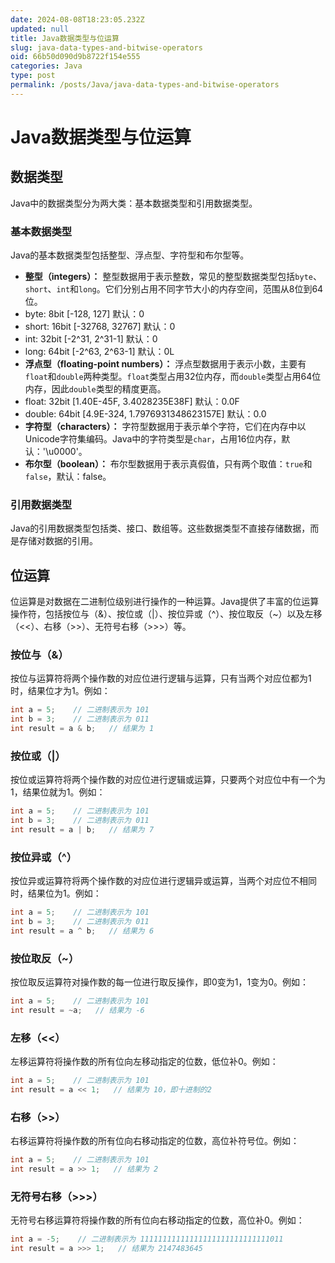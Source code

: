 ```yaml
---
date: 2024-08-08T18:23:05.232Z
updated: null
title: Java数据类型与位运算
slug: java-data-types-and-bitwise-operators
oid: 66b50d090d9b8722f154e555
categories: Java
type: post
permalink: /posts/Java/java-data-types-and-bitwise-operators
---
```



# Java数据类型与位运算


## 数据类型

Java中的数据类型分为两大类：基本数据类型和引用数据类型。

### 基本数据类型

Java的基本数据类型包括整型、浮点型、字符型和布尔型等。

- **整型（integers）：** 整型数据用于表示整数，常见的整型数据类型包括`byte`、`short`、`int`和`long`。它们分别占用不同字节大小的内存空间，范围从8位到64位。
- byte: 8bit    [-128, 127]      默认：0       
- short: 16bit  [-32768, 32767] 默认：0
- int: 32bit     [-2^31, 2^31-1] 默认：0
- long: 64bit    [-2^63, 2^63-1] 默认：0L
- **浮点型（floating-point numbers）：** 浮点型数据用于表示小数，主要有`float`和`double`两种类型。`float`类型占用32位内存，而`double`类型占用64位内存，因此`double`类型的精度更高。
- float: 32bit   [1.40E-45F, 3.4028235E38F]       默认：0.0F
- double: 64bit  [4.9E-324, 1.7976931348623157E] 默认：0.0
- **字符型（characters）：** 字符型数据用于表示单个字符，它们在内存中以Unicode字符集编码。Java中的字符类型是`char`，占用16位内存，默认：'\u0000'。
- **布尔型（boolean）：** 布尔型数据用于表示真假值，只有两个取值：`true`和`false`，默认：false。

### 引用数据类型

Java的引用数据类型包括类、接口、数组等。这些数据类型不直接存储数据，而是存储对数据的引用。

## 位运算

位运算是对数据在二进制位级别进行操作的一种运算。Java提供了丰富的位运算操作符，包括按位与（&）、按位或（|）、按位异或（^）、按位取反（~）以及左移（<<）、右移（>>）、无符号右移（>>>）等。

### 按位与（&）

按位与运算符将两个操作数的对应位进行逻辑与运算，只有当两个对应位都为1时，结果位才为1。例如：

```java
int a = 5;    // 二进制表示为 101
int b = 3;    // 二进制表示为 011
int result = a & b;   // 结果为 1
```

### 按位或（|）

按位或运算符将两个操作数的对应位进行逻辑或运算，只要两个对应位中有一个为1，结果位就为1。例如：

```java
int a = 5;    // 二进制表示为 101
int b = 3;    // 二进制表示为 011
int result = a | b;   // 结果为 7
```

### 按位异或（^）

按位异或运算符将两个操作数的对应位进行逻辑异或运算，当两个对应位不相同时，结果位为1。例如：

```java
int a = 5;    // 二进制表示为 101
int b = 3;    // 二进制表示为 011
int result = a ^ b;   // 结果为 6
```

### 按位取反（~）

按位取反运算符对操作数的每一位进行取反操作，即0变为1，1变为0。例如：

```java
int a = 5;    // 二进制表示为 101
int result = ~a;   // 结果为 -6
```

### 左移（<<）

左移运算符将操作数的所有位向左移动指定的位数，低位补0。例如：

```java
int a = 5;    // 二进制表示为 101
int result = a << 1;   // 结果为 10，即十进制的2
```

### 右移（>>）

右移运算符将操作数的所有位向右移动指定的位数，高位补符号位。例如：

```java
int a = 5;    // 二进制表示为 101
int result = a >> 1;   // 结果为 2
```

### 无符号右移（>>>）

无符号右移运算符将操作数的所有位向右移动指定的位数，高位补0。例如：

```java
int a = -5;    // 二进制表示为 11111111111111111111111111111011
int result = a >>> 1;   // 结果为 2147483645
```